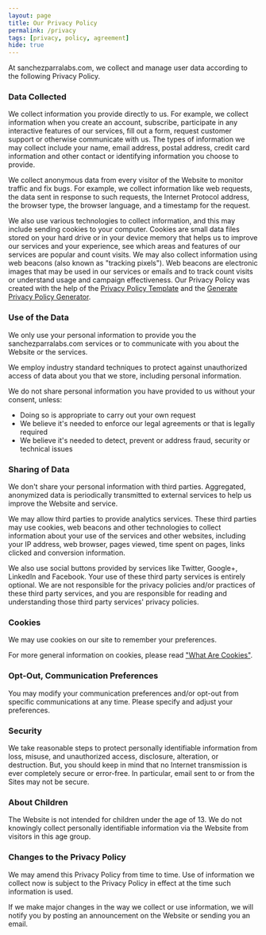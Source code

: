 ```yaml
---
layout: page
title: Our Privacy Policy
permalink: /privacy
tags: [privacy, policy, agreement]
hide: true
---
```


<p>At <span class="website_name">sanchezparralabs.com</span>, we collect and manage user data according to the following Privacy Policy.</p>

<h3>Data Collected</h3>

<p>We collect information you provide directly to us. For example, we collect information when you create an account, subscribe, participate in any interactive features of our services, fill out a form, request customer support or otherwise communicate with us. The types of information we may collect include your name, email address, postal address, credit card information and other contact or identifying information you choose to provide.</p>

<p>We collect anonymous data from every visitor of the Website to monitor traffic and fix bugs. For example, we collect information like web requests, the data sent in response to such requests, the Internet Protocol address, the browser type, the browser language, and a timestamp for the request.</p>

<p>We also use various technologies to collect information, and this may include sending cookies to your computer. Cookies are small data files stored on your hard drive or in your device memory that helps us to improve our services and your experience, see which areas and features of our services are popular and count visits. We may also collect information using web beacons (also known as "tracking pixels"). Web beacons are electronic images that may be used in our services or emails and to track count visits or understand usage and campaign effectiveness. Our Privacy Policy was created with the help of the <a href="https://www.privacy-policy-template.com">Privacy Policy Template</a> and the <a href="https://www.generateprivacypolicy.com">Generate Privacy Policy Generator</a>.</p>

<h3>Use of the Data</h3>

<p>We only use your personal information to provide you the <span class="website_name">sanchezparralabs.com</span> services or to communicate with you about the Website or the services.</p>

<p>We employ industry standard techniques to protect against unauthorized access of data about you that we store, including personal information.</p>

<p>We do not share personal information you have provided to us without your consent, unless:</p>

<ul>
<li>Doing so is appropriate to carry out your own request</li>
<li>We believe it's needed to enforce our legal agreements or that is legally required</li>
<li>We believe it's needed to detect, prevent or address fraud, security or technical issues</li>
</ul>

<h3>Sharing of Data</h3>

<p>We don't share your personal information with third parties. Aggregated, anonymized data is periodically transmitted to external services to help us improve the Website and service.</p>

<p>We may allow third parties to provide analytics services. These third parties may use cookies, web beacons and other technologies to collect information about your use of the services and other websites, including your IP address, web browser, pages viewed, time spent on pages, links clicked and conversion information.</p>

<p>We also use social buttons provided by services like Twitter, Google+, LinkedIn and Facebook. Your use of these third party services is entirely optional. We are not responsible for the privacy policies and/or practices of these third party services, and you are responsible for reading and understanding those third party services' privacy policies.</p>

<h3>Cookies</h3>

<p>We may use cookies on our site to remember your preferences.</p>

<p>For more general information on cookies, please read <a href="https://www.privacypolicyonline.com/what-are-cookies/">"What Are Cookies"</a>.</p>

<h3>Opt-Out, Communication Preferences</h3>

<p>You may modify your communication preferences and/or opt-out from specific communications at any time. Please specify and adjust your preferences.</p>

<h3>Security</h3>

<p>We take reasonable steps to protect personally identifiable information from loss, misuse, and unauthorized access, disclosure, alteration, or destruction. But, you should keep in mind that no Internet transmission is ever completely secure or error-free. In particular, email sent to or from the Sites may not be secure.</p>

<h3>About Children</h3>

<p>The Website is not intended for children under the age of 13. We do not knowingly collect personally identifiable information via the Website from visitors in this age group.</p>

<h3>Changes to the Privacy Policy</h3>

<p>We may amend this Privacy Policy from time to time. Use of information we collect now is subject to the Privacy Policy in effect at the time such information is used.</p>

<p>If we make major changes in the way we collect or use information, we will notify you by posting an announcement on the Website or sending you an email.</p>